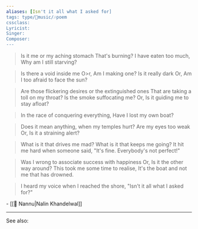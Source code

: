 ```yaml
---
aliases: [Isn't it all what I asked for]
tags: type/🎵music/🎶poem 
cssclass:
Lyricist: 
Singer:
Composer:
---
```


>Is it me or my aching stomach
That's burning?
I have eaten too much, 
Why am I still starving?

>Is there a void inside me
O>r, Am I making one?
Is it really dark
Or, Am I too afraid to face the sun?

>Are those flickering desires or the extinguished ones
That are taking a toll on my throat?
Is the smoke suffocating me?
Or, Is it guiding me to stay afloat?

>In the race of conquering everything,
Have I lost my own boat?

>Does it mean anything,
when my temples hurt?
Are my eyes too weak
Or, Is it a straining alert?

>What is it that drives me mad?
What is it that keeps me going?
It hit me hard when someone said,
"It's fine. Everybody's not perfect!"

>Was I wrong to associate success with happiness
Or, Is it the other way around?
This took me some time to realise,
It's the boat and not me that has drowned.

>I heard my voice when I reached the shore,
"Isn't it all what I asked for?"

\- [[👤 Nannu|Nalin Khandelwal]]

---
See also:



